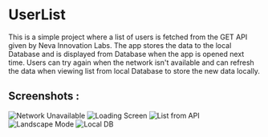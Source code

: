 # UserList
This is a simple project where a list of users is fetched from the GET API given by Neva Innovation Labs.
The app stores the data to the local Database and is displayed from Database when the app is opened next time.
Users can try again when the network isn't available and can refresh the data when viewing list from local Database to store the new data locally.

## Screenshots :
![Network Unavailable](/Gautam1787/userlist/raw/master/screenshots/1.png)
![Loading Screen](/Gautam1787/userlist/raw/master/screenshots/2.png)
![List from API](/Gautam1787/userlist/raw/master/screenshots/3.png)
![Landscape Mode](/Gautam1787/userlist/raw/master/screenshots/4.png)
![Local DB](/Gautam1787/userlist/raw/master/screenshots/5.png)
